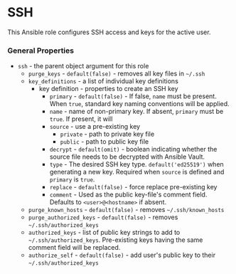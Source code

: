 # SSH

This Ansible role configures SSH access and keys for the active user.


### General Properties
- `ssh` - the parent object argument for this role
	- `purge_keys` - `default(false)` - removes all key files in `~/.ssh`
	- `key_definitions` - a list of individual key definitions
		- key definition - properties to create an SSH key
			- `primary` - `default(false)` - If false, `name` must be present. When `true`, standard key naming conventions will be applied.
			- `name` - name of non-primary key. If absent, `primary` must be `true`. If present, it will
			- `source` - use a pre-existing key
				- `private` - path to private key file
				- `public` - path to public key file
			- `decrypt` - `default(omit)` - boolean indicating whether the source file needs to be decrypted with Ansible Vault.
			- `type` - The desired SSH key type. `default('ed25519')` when generating a new key. Required when `source` is defined and `primary` is `true`.
			- `replace` - `default(false)` - force replace pre-existing key
			- `comment` - Used as the public key-file's comment field. Defaults to `<user>@<hostname>` if absent.
	- `purge_known_hosts` - `default(false)` - removes `~/.ssh/known_hosts`
	- `purge_authorized_keys` - `default(false)` - removes `~/.ssh/authorized_keys`
	- `authorized_keys` - list of public key strings to add to `~/.ssh/authorized_keys`. Pre-existing keys having the same comment field will be replaced.
	- `authorize_self` - `default(false)` - add user's public key to their `~/.ssh/authorized_keys`
